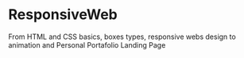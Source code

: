 # ResponsiveWeb
From HTML and CSS basics, boxes types, responsive webs design to animation and Personal Portafolio Landing Page
